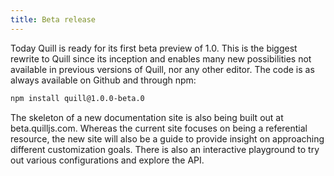 ```yaml
---
title: Beta release
---
```

Today Quill is ready for its first beta preview of 1.0. This is the biggest rewrite to Quill since its inception and enables many new possibilities not available in previous versions of Quill, nor any other editor. The code is as always available on Github and through npm:

```bash
npm install quill@1.0.0-beta.0
```
The skeleton of a new documentation site is also being built out at beta.quilljs.com. Whereas the current site focuses on being a referential resource, the new site will also be a guide to provide insight on approaching different customization goals. There is also an interactive playground to try out various configurations and explore the API.